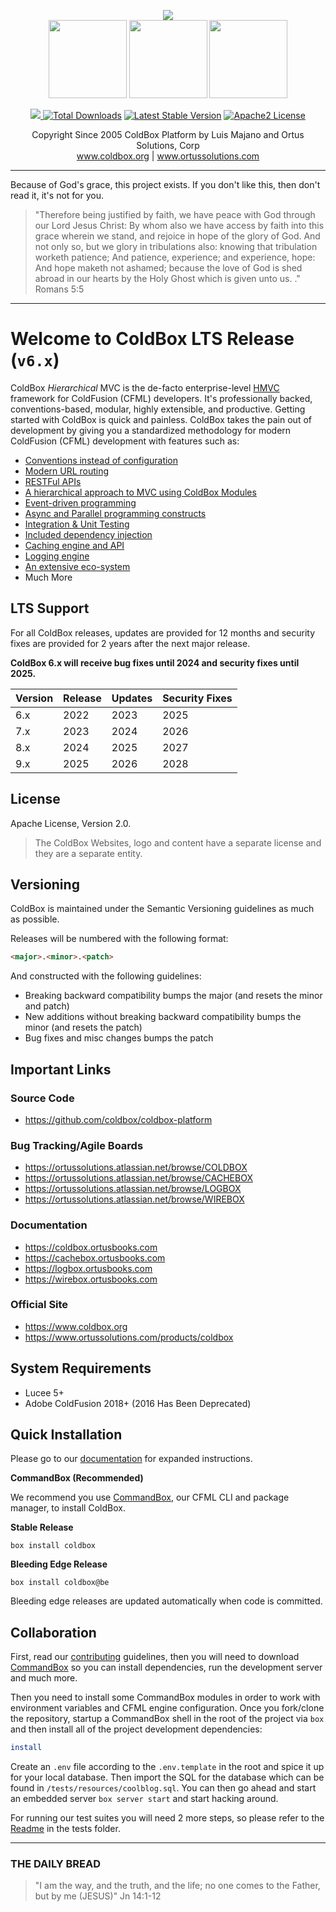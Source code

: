 ﻿<p align="center">
	<img src="https://www.ortussolutions.com/__media/coldbox-185-logo.png">
	<br>
	<img src="https://www.ortussolutions.com/__media/wirebox-185.png" height="125">
	<img src="https://www.ortussolutions.com/__media/cachebox-185.png" height="125" >
	<img src="https://www.ortussolutions.com/__media/logbox-185.png"  height="125">
</p>

<p align="center">
<a href="https://github.com/ColdBox/coldbox-platform/actions/workflows/ci.yml">
	<img src="https://github.com/ColdBox/coldbox-platform/actions/workflows/ci.yml/badge.svg">
</a>
<a href="https://forgebox.io/view/coldbox"><img src="https://forgebox.io/api/v1/entry/coldbox/badges/downloads" alt="Total Downloads" /></a>
<a href="https://forgebox.io/view/coldbox"><img src="https://forgebox.io/api/v1/entry/coldbox/badges/version" alt="Latest Stable Version" /></a>
<a href="https://forgebox.io/view/coldbox"><img src="https://img.shields.io/badge/License-Apache2-brightgreen" alt="Apache2 License" /></a>
</p>

<p align="center">
	Copyright Since 2005 ColdBox Platform by Luis Majano and Ortus Solutions, Corp
	<br>
	<a href="https://www.coldbox.org">www.coldbox.org</a> |
	<a href="https://www.ortussolutions.com">www.ortussolutions.com</a>
</p>

----

Because of God's grace, this project exists. If you don't like this, then don't read it, it's not for you.

>"Therefore being justified by faith, we have peace with God through our Lord Jesus Christ:
By whom also we have access by faith into this grace wherein we stand, and rejoice in hope of the glory of God.
And not only so, but we glory in tribulations also: knowing that tribulation worketh patience;
And patience, experience; and experience, hope:
And hope maketh not ashamed; because the love of God is shed abroad in our hearts by the
Holy Ghost which is given unto us. ." Romans 5:5

----

# Welcome to ColdBox LTS Release (`v6.x`)

ColdBox *Hierarchical* MVC is the de-facto enterprise-level [HMVC](https://en.wikipedia.org/wiki/Hierarchical_model%E2%80%93view%E2%80%93controller) framework for ColdFusion (CFML) developers. It's professionally backed, conventions-based, modular, highly extensible, and productive. Getting started with ColdBox is quick and painless.  ColdBox takes the pain out of development by giving you a standardized methodology for modern ColdFusion (CFML) development with features such as:

* [Conventions instead of configuration](https://coldbox.ortusbooks.com/getting-started/conventions)
* [Modern URL routing](https://coldbox.ortusbooks.com/the-basics/routing)
* [RESTFul APIs](https://coldbox.ortusbooks.com/the-basics/event-handlers/rendering-data)
* [A hierarchical approach to MVC using ColdBox Modules](https://coldbox.ortusbooks.com/hmvc/modules)
* [Event-driven programming](https://coldbox.ortusbooks.com/digging-deeper/interceptors)
* [Async and Parallel programming constructs](https://coldbox.ortusbooks.com/digging-deeper/promises-async-programming)
* [Integration & Unit Testing](https://coldbox.ortusbooks.com/testing/testing-coldbox-applications)
* [Included dependency injection](https://wirebox.ortusbooks.com)
* [Caching engine and API](https://cachebox.ortusbooks.com)
* [Logging engine](https://logbox.ortusbooks.com)
* [An extensive eco-system](https://forgebox.io)
* Much More

## LTS Support

For all ColdBox releases, updates are provided for 12 months and security fixes are provided for 2 years after the next major release.

**ColdBox 6.x will receive bug fixes until 2024 and security fixes until 2025.**

| Version | Release | Updates 	| Security Fixes |
| ------- | ------- | --------- | -------------- |
| 6.x     | 2022    | 2023      | 2025           |
| 7.x     | 2023    | 2024      | 2026           |
| 8.x     | 2024    | 2025      | 2027           |
| 9.x     | 2025    | 2026      | 2028           |

## License

Apache License, Version 2.0.

>The ColdBox Websites, logo and content have a separate license and they are a separate entity.

## Versioning

ColdBox is maintained under the Semantic Versioning guidelines as much as possible.

Releases will be numbered with the following format:

```html
<major>.<minor>.<patch>
```

And constructed with the following guidelines:

* Breaking backward compatibility bumps the major (and resets the minor and patch)
* New additions without breaking backward compatibility bumps the minor (and resets the patch)
* Bug fixes and misc changes bumps the patch

## Important Links

### Source Code

* https://github.com/coldbox/coldbox-platform

### Bug Tracking/Agile Boards

* https://ortussolutions.atlassian.net/browse/COLDBOX
* https://ortussolutions.atlassian.net/browse/CACHEBOX
* https://ortussolutions.atlassian.net/browse/LOGBOX
* https://ortussolutions.atlassian.net/browse/WIREBOX

### Documentation

* https://coldbox.ortusbooks.com
* https://cachebox.ortusbooks.com
* https://logbox.ortusbooks.com
* https://wirebox.ortusbooks.com

### Official Site

* https://www.coldbox.org
* https://www.ortussolutions.com/products/coldbox

## System Requirements

* Lucee 5+
* Adobe ColdFusion 2018+ (2016 Has Been Deprecated)

## Quick Installation

Please go to our [documentation](https://coldbox.ortusbooks.com) for expanded instructions.

**CommandBox (Recommended)**

We recommend you use [CommandBox](https://www.ortussolutions.com/products/commandbox), our CFML CLI and package manager, to install ColdBox.

**Stable Release**

`box install coldbox`

**Bleeding Edge Release**

`box install coldbox@be`

Bleeding edge releases are updated automatically when code is committed.

## Collaboration

First, read our [contributing](CONTRIBUTING.md) guidelines, then you will need to download [CommandBox](https://www.ortussolutions.com/products/commandbox) so you can install dependencies, run the development server and much more.

Then you need to install some CommandBox modules in order to work with environment variables and CFML engine configuration. Once you fork/clone the repository, startup a CommandBox shell in the root of the project via `box` and then install all of the project development dependencies:

```bash
install
```

Create an `.env` file according to the `.env.template` in the root and spice it up for your local database.  Then import the SQL for the database which can be found in `/tests/resources/coolblog.sql`. You can then go ahead and start an embedded server `box server start` and start hacking around.

For running our test suites you will need 2 more steps, so please refer to the [Readme](tests/readme.md) in the tests folder.

----

### THE DAILY BREAD

 > "I am the way, and the truth, and the life; no one comes to the Father, but by me (JESUS)" Jn 14:1-12
